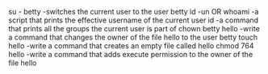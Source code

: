 su - betty -switches the current user to the user betty
id -un OR whoami -a script that prints the effective username of the current user
id -a command that prints all the groups the current user is part of
chown betty hello -write a command that changes the owner of the file hello to the user betty
touch hello -write a command that creates an empty file called hello
chmod 764 hello -write a command that adds execute permission to the owner of the file hello

